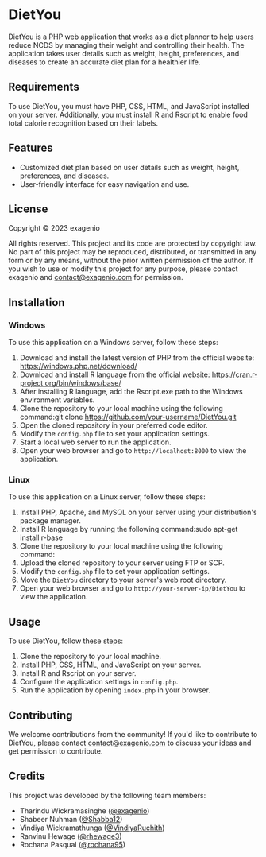 # DietYou

DietYou is a PHP web application that works as a diet planner to help users reduce NCDS by managing their weight and controlling their health. The application takes user details such as weight, height, preferences, and diseases to create an accurate diet plan for a healthier life.

## Requirements

To use DietYou, you must have PHP, CSS, HTML, and JavaScript installed on your server. Additionally, you must install R and Rscript to enable food total calorie recognition based on their labels.

## Features

- Customized diet plan based on user details such as weight, height, preferences, and diseases.
- User-friendly interface for easy navigation and use.

## License

Copyright © 2023 exagenio

All rights reserved. This project and its code are protected by copyright law. No part of this project may be reproduced, distributed, or transmitted in any form or by any means, without the prior written permission of the author. If you wish to use or modify this project for any purpose, please contact exagenio and contact@exagenio.com for permission.

## Installation

### Windows

To use this application on a Windows server, follow these steps:

1. Download and install the latest version of PHP from the official website: https://windows.php.net/download/
2. Download and install R language from the official website: https://cran.r-project.org/bin/windows/base/
3. After installing R language, add the Rscript.exe path to the Windows environment variables.
4. Clone the repository to your local machine using the following command:git clone https://github.com/your-username/DietYou.git
5. Open the cloned repository in your preferred code editor.
6. Modify the `config.php` file to set your application settings.
7. Start a local web server to run the application.
8. Open your web browser and go to `http://localhost:8000` to view the application.

### Linux

To use this application on a Linux server, follow these steps:

1. Install PHP, Apache, and MySQL on your server using your distribution's package manager.
2. Install R language by running the following command:sudo apt-get install r-base
3. Clone the repository to your local machine using the following command:
4. Upload the cloned repository to your server using FTP or SCP.
5. Modify the `config.php` file to set your application settings.
6. Move the `DietYou` directory to your server's web root directory.
7. Open your web browser and go to `http://your-server-ip/DietYou` to view the application.

## Usage

To use DietYou, follow these steps:

1. Clone the repository to your local machine.
2. Install PHP, CSS, HTML, and JavaScript on your server.
3. Install R and Rscript on your server.
4. Configure the application settings in `config.php`.
5. Run the application by opening `index.php` in your browser.

## Contributing

We welcome contributions from the community! If you'd like to contribute to DietYou, please contact contact@exagenio.com to discuss your ideas and get permission to contribute.

## Credits

This project was developed by the following team members:

- Tharindu Wickramasinghe ([@exagenio](https://github.com/exagenio))
- Shabeer Nuhman ([@Shabba12](https://github.com/Shabba12))
- Vindiya Wickramathunga ([@VindiyaRuchith](https://github.com/VindiyaRuchith))
- Ranvinu Hewage ([@rhewage3](https://github.com/rhewage3))
- Rochana Pasqual ([@rochana95](https://github.com/rochana95))
